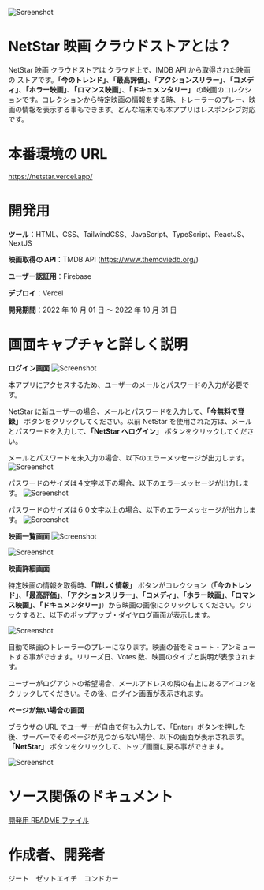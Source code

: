 ![Screenshot](screenshots/netstar.png)

# NetStar 映画 クラウドストアとは？

NetStar 映画 クラウドストアは クラウド上で、IMDB API から取得された映画の ストアです。**「今のトレンド」**、**「最高評価」**、**「アクションスリラー」**、**「コメディ」**、**「ホラー映画」**、**「ロマンス映画」**、**「ドキュメンタリー」** の映画のコレクションです。コレクションから特定映画の情報をする時、トレーラーのプレー、映画の情報を表示する事もできます。どんな端末でも本アプリはレスポンシブ対応です。

# 本番環境の URL

https://netstar.vercel.app/

# 開発用

**ツール**：HTML、CSS、TailwindCSS、JavaScript、TypeScript、ReactJS、NextJS

**映画取得の API**：TMDB API (https://www.themoviedb.org/)

**ユーザー認証用**：Firebase

**デプロイ**：Vercel

**開発期間**：2022 年 10 月 01 日 〜 2022 年 10 月 31 日

# 画面キャプチャと詳しく説明

**ログイン画面**
![Screenshot](screenshots/login.png)

本アプリにアクセスするため、ユーザーのメールとパスワードの入力が必要です。

NetStar に新ユーザーの場合、メールとパスワードを入力して、**「今無料で登録」** ボタンをクリックしてください。以前 NetStar を使用された方は、メールとパスワードを入力して、**「NetStar へログイン」** ボタンをクリックしてください。

メールとパスワードを未入力の場合、以下のエラーメッセージが出力します。
![Screenshot](screenshots/error.png)

パスワードのサイズは４文字以下の場合、以下のエラーメッセージが出力します。
![Screenshot](screenshots/password_min_length_error.png)

パスワードのサイズは６０文字以上の場合、以下のエラーメッセージが出力します。
![Screenshot](screenshots/password_max_length_error.png)

**映画一覧画面**
![Screenshot](screenshots/movies_at_a_glance_1.png)

![Screenshot](screenshots/movies_at_a_glance_2.png)

**映画詳細画面**

特定映画の情報を取得時、**「詳しく情報」** ボタンがコレクション（**「今のトレンド」**、**「最高評価」**、**「アクションスリラー」**、**「コメディ」**、**「ホラー映画」**、**「ロマンス映画」**、**「ドキュメンタリー」**）から映画の画像にクリックしてください。クリックすると、以下のポップアップ・ダイヤログ画面が表示します。

![Screenshot](screenshots/movie_detail.png)

自動で映画のトレーラーのプレーになります。映画の音をミュート・アンミュートする事ができます。リリーズ日、Votes 数、映画のタイプと説明が表示されます。

ユーザーがログアウトの希望場合、メールアドレスの隣の右上にあるアイコンをクリックしてください。その後、ログイン画面が表示されます。

**ページが無い場合の画面**

ブラウザの URL でユーザーが自由で何も入力して、「Enter」ボタンを押した後、サーバーでそのページが見つからない場合、以下の画面が表示されます。**「NetStar」** ボタンをクリックして、トップ画面に戻る事ができます。

![Screenshot](screenshots/404.png)

# ソース関係のドキュメント

[開発用 README ファイル](netstar-app/README.md)

# 作成者、開発者

ジート　ゼットエイチ　コンドカー
